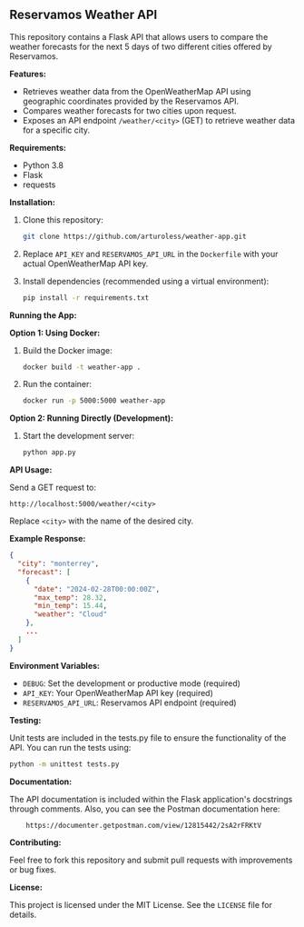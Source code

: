 ## Reservamos Weather API

This repository contains a Flask API that allows users to compare the weather forecasts for the next 5 days of two different cities offered by Reservamos.

**Features:**

- Retrieves weather data from the OpenWeatherMap API using geographic coordinates provided by the Reservamos API.
- Compares weather forecasts for two cities upon request.
- Exposes an API endpoint `/weather/<city>` (GET) to retrieve weather data for a specific city.

**Requirements:**

- Python 3.8
- Flask
- requests

**Installation:**

1. Clone this repository:

   ```bash
   git clone https://github.com/arturoless/weather-app.git
   ```

2. Replace `API_KEY` and `RESERVAMOS_API_URL` in the `Dockerfile` with your actual OpenWeatherMap API key.

3. Install dependencies (recommended using a virtual environment):

   ```bash
   pip install -r requirements.txt
   ```

**Running the App:**

**Option 1: Using Docker:**

1. Build the Docker image:

   ```bash
   docker build -t weather-app .
   ```

2. Run the container:

   ```bash
   docker run -p 5000:5000 weather-app
   ```

**Option 2: Running Directly (Development):**

1. Start the development server:

   ```bash
   python app.py
   ```

**API Usage:**

Send a GET request to:

```
http://localhost:5000/weather/<city>
```

Replace `<city>` with the name of the desired city.

**Example Response:**

```json
{
  "city": "monterrey",
  "forecast": [
    {
      "date": "2024-02-28T00:00:00Z",
      "max_temp": 28.32,
      "min_temp": 15.44,
      "weather": "Cloud"
    },
    ...
  ]
}
```

**Environment Variables:**

- `DEBUG`: Set the development or productive mode (required)
- `API_KEY`: Your OpenWeatherMap API key (required)
- `RESERVAMOS_API_URL`: Reservamos API endpoint (required)

**Testing:**

Unit tests are included in the tests.py file to ensure the functionality of the API. You can run the tests using:

   ```bash
   python -m unittest tests.py
   ```

**Documentation:**

The API documentation is included within the Flask application's docstrings through comments. 
Also, you can see the Postman documentation here: 
```
    https://documenter.getpostman.com/view/12815442/2sA2rFRKtV
```

**Contributing:**

Feel free to fork this repository and submit pull requests with improvements or bug fixes.

**License:**

This project is licensed under the MIT License. See the `LICENSE` file for details.
